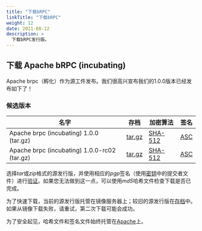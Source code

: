 ```yaml
---
title: "下载bRPC"
linkTitle: "下载bRPC"
weight: 12
date: 2021-08-12
description: >
  下载bRPC发行版。
---
```

<!--
{% comment %}
Licensed to the Apache Software Foundation (ASF) under one or more
contributor license agreements.  See the NOTICE file distributed with
this work for additional information regarding copyright ownership.
The ASF licenses this file to you under the Apache License, Version 2.0
(the "License"); you may not use this file except in compliance with
the License.  You may obtain a copy of the License at

http://www.apache.org/licenses/LICENSE-2.0

Unless required by applicable law or agreed to in writing, software
distributed under the License is distributed on an "AS IS" BASIS,
WITHOUT WARRANTIES OR CONDITIONS OF ANY KIND, either express or implied.
See the License for the specific language governing permissions and
limitations under the License.
{% endcomment %}
-->
## 下载 Apache bRPC (incubating) 

Apache brpc（孵化）作为源工件发布。我们很高兴宣布我们的1.0.0版本已经发布如下了！


### 候选版本 
<!--when pass vote, we can change it back to Release Artifacts
-->
<table class="table table-hover sortable">
    <thead>
        <tr>
            <th><b>名字</b></th>
            <th><b>存档</b></th>
            <th><b>加密算法</b></th>
            <th><b>签名</b></th>
        </tr>
    </thead>
    <tbody>
        <tr>
            <td>Apache brpc (incubating) 1.0.0 (tar.gz)</td>
            <td><a href="https://www.apache.org/dyn/closer.lua/incubator/brpc/1.0.0/apache-brpc-1.0.0-incubating-src.tar.gz">tar.gz</a></td>
            <td><a href="https://downloads.apache.org/incubator/brpc/1.0.0/apache-brpc-1.0.0-incubating-src.tar.gz.sha512">SHA-512</a></td>
            <td><a href="https://downloads.apache.org/incubator/brpc/1.0.0/apache-brpc-1.0.0-incubating-src.tar.gz.asc">ASC</a></td>
        </tr>
        <tr>
            <td>Apache brpc (incubating)  1.0.0-rc02 (tar.gz)</td>
            <td><a href="https://www.apache.org/dyn/closer.lua/incubator/brpc/1.0.0-rc02/apache-brpc-1.0.0-rc02-incubating-src.tar.gz">tar.gz</a></td>
            <td><a href="https://downloads.apache.org/incubator/brpc/1.0.0-rc02/apache-brpc-1.0.0-rc02-incubating-src.tar.gz.sha512">SHA-512</a></td>
            <td><a href="https://downloads.apache.org/incubator/brpc/1.0.0-rc02/apache-brpc-1.0.0-rc02-incubating-src.tar.gz.asc">ASC</a></td>
        </tr>
        <!--tr>
            <td>Release Notes</td>
            <td><a href="/releases/spark/{{ site.data.project.latest_release }}/release-notes">{{ site.data.project.latest_release }}</a></td>
            <td></td>
            <td></td>
            <td></td>
        </tr-->
    </tbody>
</table>

选择*tar*或*zip*格式的源发行版，并使用相应的*pgp*签名（使用[密钥](https://downloads.apache.org/incubator/brpc/KEYS)中的提交者文件）进行[验证](https://www.apache.org/dyn/closer.cgi#verify)。如果您无法做到这一点，可以使用*md5*哈希文件检查下载是否已完成。

为了快速下载，当前的源发行版托管在镜像服务器上；较旧的源发行版在[存档](https://archive.apache.org/dist/incubator/brpc/)中。如果从镜像下载失败，请重试，第二次下载可能会成功。

为了安全起见，哈希文件和签名文件始终托管在[Apache](https://www.apache.org)上。
